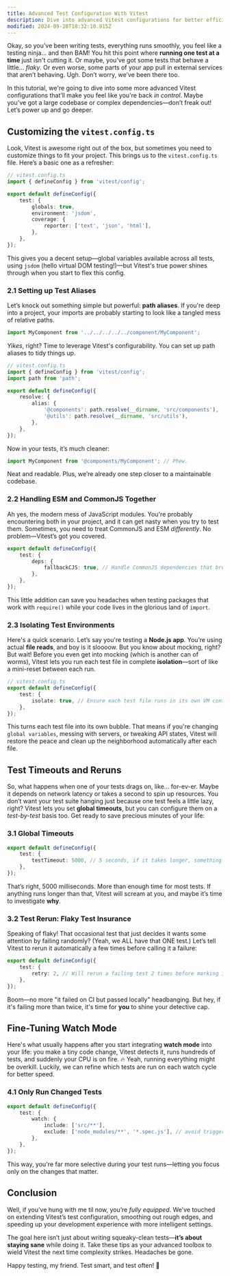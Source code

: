 ```yaml
---
title: Advanced Test Configuration With Vitest
description: Dive into advanced Vitest configurations for better efficiency.
modified: 2024-09-28T18:32:10.915Z
---
```


Okay, so you’ve been writing tests, everything runs smoothly, you feel like a testing ninja… and then BAM! You hit this point where **running one test at a time** just isn't cutting it. Or maybe, you’ve got some tests that behave a little… *flaky*. Or even worse, some parts of your app pull in external services that aren’t behaving. Ugh. Don’t worry, we’ve been there too.

In this tutorial, we're going to dive into some more advanced Vitest configurations that’ll make you feel like you're back *in control*. Maybe you've got a large codebase or complex dependencies—don’t freak out! Let’s power up and go deeper.

## Customizing the `vitest.config.ts`

Look, Vitest is awesome right out of the box, but sometimes you need to customize things to fit your project. This brings us to the `vitest.config.ts` file. Here’s a basic one as a refresher:

```ts
// vitest.config.ts
import { defineConfig } from 'vitest/config';

export default defineConfig({
	test: {
		globals: true,
		environment: 'jsdom',
		coverage: {
			reporter: ['text', 'json', 'html'],
		},
	},
});
```

This gives you a decent setup—global variables available across all tests, using `jsdom` (hello virtual DOM testing!)—but Vitest's true power shines through when you start to flex this config.

### 2.1 Setting up Test Aliases

Let’s knock out something simple but powerful: **path aliases**. If you're deep into a project, your imports are probably starting to look like a tangled mess of relative paths.

```ts
import MyComponent from '../../../../../component/MyComponent';
```

*Yikes*, right? Time to leverage Vitest's configurability. You can set up path aliases to tidy things up.

```ts
// vitest.config.ts
import { defineConfig } from 'vitest/config';
import path from 'path';

export default defineConfig({
	resolve: {
		alias: {
			'@components': path.resolve(__dirname, 'src/components'),
			'@utils': path.resolve(__dirname, 'src/utils'),
		},
	},
});
```

Now in your tests, it’s much cleaner:

```ts
import MyComponent from '@components/MyComponent'; // Phew.
```

Neat and readable. Plus, we’re already one step closer to a maintainable codebase.

### 2.2 Handling ESM and CommonJS Together

Ah yes, the modern mess of JavaScript modules. You're probably encountering both in your project, and it can get nasty when you try to test them. Sometimes, you need to treat CommonJS and ESM *differently*. No problem—Vitest’s got you covered.

```ts
export default defineConfig({
	test: {
		deps: {
			fallbackCJS: true, // Handle CommonJS dependencies that break ESM resolution
		},
	},
});
```

This little addition can save you headaches when testing packages that work with `require()` while your code lives in the glorious land of `import`.

### 2.3 Isolating Test Environments

Here's a quick scenario. Let’s say you're testing a **Node.js app**. You’re using actual **file reads**, and boy is it sloooow. But you know about mocking, right? But wait! Before you even get into mocking (which is another can of worms), Vitest lets you run each test file in complete **isolation**—sort of like a mini-reset between each run.

```ts
// vitest.config.ts
export default defineConfig({
	test: {
		isolate: true, // Ensure each test file runs in its own VM context
	},
});
```

This turns each test file into its own bubble. That means if you're changing `global variables`, messing with servers, or tweaking API states, Vitest will restore the peace and clean up the neighborhood automatically after each file.

## Test Timeouts and Reruns

So, what happens when one of your tests drags on, like… for-ev-er. Maybe it depends on network latency or takes a second to spin up resources. You don’t want your test suite hanging just because one test feels a little lazy, right? Vitest lets you set **global timeouts**, but you can configure them on a *test-by-test* basis too. Get ready to save precious minutes of your life:

### 3.1 Global Timeouts

```ts
export default defineConfig({
	test: {
		testTimeout: 5000, // 5 seconds, if it takes longer, something is wrong.
	},
});
```

That’s right, 5000 milliseconds. More than enough time for most tests. If anything runs longer than that, Vitest will scream at you, and maybe it’s time to investigate **why**.

### 3.2 Test Rerun: Flaky Test Insurance

Speaking of flaky! That occasional test that just decides it wants some attention by failing randomly? (Yeah, we ALL have that ONE test.) Let’s tell Vitest to rerun it automatically a few times before calling it a failure:

```ts
export default defineConfig({
	test: {
		retry: 2, // Will rerun a failing test 2 times before marking it as failed
	},
});
```

Boom—no more "it failed on CI but passed locally" headbanging. But hey, if it's failing more than twice, it's time for **you** to shine your detective cap.

## Fine-Tuning Watch Mode

Here's what usually happens after you start integrating **watch mode** into your life: you make a tiny code change, Vitest detects it, runs hundreds of tests, and suddenly your CPU is on fire. 🔥 Yeah, running everything might be overkill. Luckily, we can refine which tests are run on each watch cycle for better speed.

### 4.1 Only Run Changed Tests

```ts
export default defineConfig({
	test: {
		watch: {
			include: ['src/**'],
			exclude: ['node_modules/**', '*.spec.js'], // avoid triggering for these
		},
	},
});
```

This way, you're far more selective during your test runs—letting you focus only on the changes that matter.

## Conclusion

Well, if you’ve hung with me til now, you’re *fully equipped*. We’ve touched on extending Vitest’s test configuration, smoothing out rough edges, and speeding up your development experience with more intelligent settings.

The goal here isn’t just about writing squeaky-clean tests—**it’s about staying sane** while doing it. Take these tips as your advanced toolbox to wield Vitest the next time complexity strikes. Headaches be gone.

Happy testing, my friend. Test smart, and test often! 🎉

```ts
```
